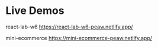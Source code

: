 # Live Demos

react-lab-w6
https://react-lab-w6-peaw.netlify.app/

mini-ecommerce
https://mini-ecommerce-peaw.netlify.app/
